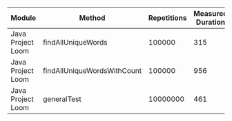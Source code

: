 | Module | Method | Repetitions | Measured Duration |
|---|---|---|---|
| Java Project Loom | findAllUniqueWords | 100000 | 315 |
| Java Project Loom | findAllUniqueWordsWithCount | 100000 | 956 |
| Java Project Loom | generalTest | 10000000 | 461 |
